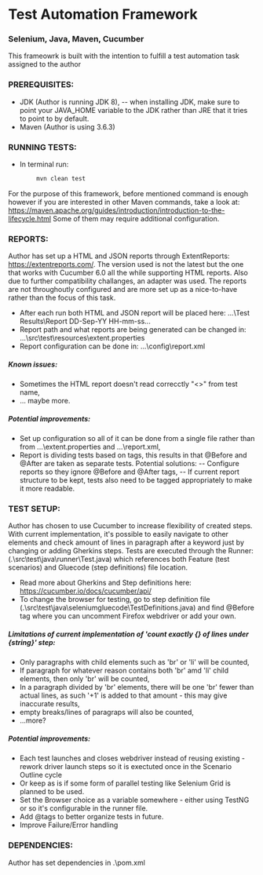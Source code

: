 # Test Automation Framework
### Selenium, Java, Maven, Cucumber 

This frameowrk is built with the intention to fulfill a test automation task assigned to the author

### PREREQUISITES:

 - JDK (Author is running JDK 8),
-- when installing JDK, make sure to point your JAVA_HOME variable to the JDK rather than JRE that it tries to point to by default.
 - Maven (Author is using 3.6.3)

### RUNNING TESTS:
  - In terminal run:
```sh
        mvn clean test
```
For the purpose of this framework, before mentioned command is enough however if you are interested in other Maven commands, take a look at:
https://maven.apache.org/guides/introduction/introduction-to-the-lifecycle.html
Some of them may require additional configuration.

### REPORTS:
Author has set up a HTML and JSON reports through ExtentReports: https://extentreports.com/.
The version used is not the latest but the one that works with Cucumber 6.0 all the while supporting HTML reports. Also due to further compatibility challanges, an adapter was used. The reports are not throughoutly configured and are more set up as a nice-to-have rather than the focus of this task.

- After each run both HTML and JSON report will be placed here:
...\Test Results\Report DD-Sep-YY HH-mm-ss\...
- Report path and what reports are being generated can be changed in: 
...\src\test\resources\extent.properties
- Report configuration can be done in:
...\config\report.xml

##### Known issues:
- Sometimes the HTML report doesn't read correcctly "<>" from test name,
- ... maybe more.

##### Potential improvements:
- Set up configuration so all of it can be done from a single file rather than from ...\extent.properties and ...\report.xml,
- Report is dividing tests based on tags, this results in that @Before and @After are taken as separate tests. Potential solutions:
-- Configure reports so they ignore @Before and @After tags,
-- If current report structure to be kept, tests also need to be tagged appropriately to make it more readable.

### TEST SETUP:
Author has chosen to use Cucumber to increase flexibility of created steps. With current implementation, it's possible to easily navigate to other elements and check amount of lines in paragraph after a keyword just by changing or adding Gherkins steps.
Tests are executed through the Runner: (.\src\test\java\runner\Test.java) which references both Feature (test scenarios) and Gluecode (step definitions) file location.
- Read more about Gherkins and Step definitions here: https://cucumber.io/docs/cucumber/api/
- To change the browser for testing, go to step definition file (.\src\test\java\seleniumgluecode\TestDefinitions.java) and find @Before tag where you can uncomment Firefox webdriver or add your own.

##### Limitations of current implementation of 'count exactly {} of lines under {string}' step:
- Only paragraphs with child elements such as 'br' or 'li' will be counted,
- If paragraph for whatever reason contains both 'br' amd 'li' child elements, then only 'br' will be counted,
- In a paragraph divided by 'br' elements, there will be one 'br' fewer than actual lines, as such '+1' is added to that amount - this may give inaccurate results,
- empty breaks/lines of paragraps will also be counted,
- ...more?

##### Potential improvements:
- Each test launches and closes webdriver instead of reusing existing - rework driver launch steps so it is exectuted once in the Scenario Outline cycle
- Or keep as is if some form of parallel testing like Selenium Grid is planned to be used.
- Set the Browser choice as a variable somewhere - either using TestNG or so it's configurable in the runner file.
- Add @tags to better organize tests in future.
- Improve Failure/Error handling

### DEPENDENCIES:
Author has set dependencies in .\pom.xml
